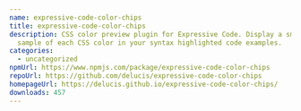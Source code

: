 ```yaml
---
name: expressive-code-color-chips
title: expressive-code-color-chips
description: CSS color preview plugin for Expressive Code. Display a small
  sample of each CSS color in your syntax highlighted code examples.
categories:
  - uncategorized
npmUrl: https://www.npmjs.com/package/expressive-code-color-chips
repoUrl: https://github.com/delucis/expressive-code-color-chips
homepageUrl: https://delucis.github.io/expressive-code-color-chips/
downloads: 457
---
```

